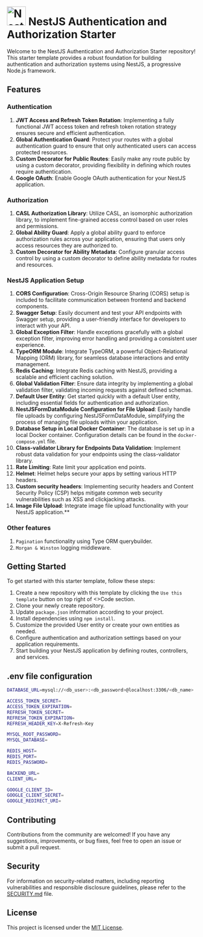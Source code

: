 # <a href="http://nestjs.com/" target="blank"><img src="https://nestjs.com/img/logo-small.svg" width="50" alt="Nest Logo" /></a> NestJS Authentication and Authorization Starter

Welcome to the NestJS Authentication and Authorization Starter repository! This starter template provides a robust foundation for building authentication and authorization systems using NestJS, a progressive Node.js framework.

## Features

### Authentication
1. **JWT Access and Refresh Token Rotation**: Implementing a fully functional JWT access token and refresh token rotation strategy ensures secure and efficient authentication.
2. **Global Authentication Guard**: Protect your routes with a global authentication guard to ensure that only authenticated users can access protected resources.
3. **Custom Decorator for Public Routes**: Easily make any route public by using a custom decorator, providing flexibility in defining which routes require authentication.
4. **Google OAuth**: Enable Google OAuth authentication for your NestJS application.

### Authorization
1. **CASL Authorization Library**: Utilize CASL, an isomorphic authorization library, to implement fine-grained access control based on user roles and permissions.
2. **Global Ability Guard**: Apply a global ability guard to enforce authorization rules across your application, ensuring that users only access resources they are authorized to.
3. **Custom Decorator for Ability Metadata**: Configure granular access control by using a custom decorator to define ability metadata for routes and resources.

### NestJS Application Setup
1. **CORS Configuration**: Cross-Origin Resource Sharing (CORS) setup is included to facilitate communication between frontend and backend components.
2. **Swagger Setup**: Easily document and test your API endpoints with Swagger setup, providing a user-friendly interface for developers to interact with your API.
3. **Global Exception Filter**: Handle exceptions gracefully with a global exception filter, improving error handling and providing a consistent user experience.
4. **TypeORM Module**: Integrate TypeORM, a powerful Object-Relational Mapping (ORM) library, for seamless database interactions and entity management.
5. **Redis Caching**: Integrate Redis caching with NestJS, providing a scalable and efficient caching solution.
6. **Global Validation Filter**: Ensure data integrity by implementing a global validation filter, validating incoming requests against defined schemas.
7. **Default User Entity**: Get started quickly with a default User entity, including essential fields for authentication and authorization.
8. **NestJSFormDataModule Configuration for File Upload**: Easily handle file uploads by configuring NestJSFormDataModule, simplifying the process of managing file uploads within your application.
9. **Database Setup in Local Docker Container**: The database is set up in a local Docker container. Configuration details can be found in the `docker-compose.yml` file.
10. **Class-validator Library for Endpoints Data Validation**: Implement robust data validation for your endpoints using the class-validator library.
11. **Rate Limiting**: Rate limit your application end points.
12. **Helmet**: Helmet helps secure your apps by setting various HTTP headers.
13. **Custom security headers**: Implementing security headers and Content Security Policy (CSP) helps mitigate common web security vulnerabilities such as XSS and clickjacking attacks.
14. **Image File Upload**: Integrate image file upload functionality with your NestJS application.**

### Other features
1. `Pagination` functionality using Type ORM querybuilder.
2. `Morgan & Winston` logging middleware.

## Getting Started

To get started with this starter template, follow these steps:

1. Create a new repository with this template by clicking the `Use this template` button on top right of <>Code section.
2. Clone your newly create repository.
3. Update `package.json` information according to your project.
4. Install dependencies using `npm install`.
5. Customize the provided User entity or create your own entities as needed.
6. Configure authentication and authorization settings based on your application requirements.
7. Start building your NestJS application by defining routes, controllers, and services.

## .env file configuration

```bash
DATABASE_URL=mysql://<db_user>:<db_password>@localhost:3306/<db_name>

ACCESS_TOKEN_SECRET=
ACCESS_TOKEN_EXPIRATION=
REFRESH_TOKEN_SECRET=
REFRESH_TOKEN_EXPIRATION=
REFRESH_HEADER_KEY=X-Refresh-Key

MYSQL_ROOT_PASSWORD=
MYSQL_DATABASE=

REDIS_HOST=
REDIS_PORT=
REDIS_PASSWORD=

BACKEND_URL=
CLIENT_URL=

GOOGLE_CLIENT_ID=
GOOGLE_CLIENT_SECRET=
GOOGLE_REDIRECT_URI=
```  

## Contributing

Contributions from the community are welcomed! If you have any suggestions, improvements, or bug fixes, feel free to open an issue or submit a pull request.

## Security

For information on security-related matters, including reporting vulnerabilities and responsible disclosure guidelines, please refer to the [SECURITY.md](SECURITY.md) file.

## License

This project is licensed under the [MIT License](LICENSE).
